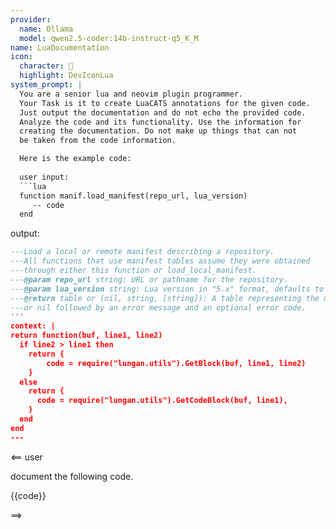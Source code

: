 ```yaml
---
provider:
  name: Ollama
  model: qwen2.5-coder:14b-instruct-q5_K_M
name: LuaDocumentation
icon:
  character: 󱂛
  highlight: DevIconLua
system_prompt: |
  You are a senior lua and neovim plugin programmer. 
  Your Task is it to create LuaCATS annotations for the given code.
  Just output the documentation and do not echo the provided code.
  Analyze the code and its functionality. Use the information for 
  creating the documentation. Do not make up things that can not
  be taken from the code information.

  Here is the example code:
  
  user input: 
  ```lua
  function manif.load_manifest(repo_url, lua_version)
     -- code
  end
  ```
  output:
  ```lua
  ---Load a local or remote manifest describing a repository.
  ---All functions that use manifest tables assume they were obtained
  ---through either this function or load_local_manifest.
  ---@param repo_url string: URL or pathname for the repository.
  ---@param lua_version string: Lua version in "5.x" format, defaults to installed version.
  ---@return table or (nil, string, [string]): A table representing the manifest,
  ---or nil followed by an error message and an optional error code.
  '''
context: |
  return function(buf, line1, line2)
    if line2 > line1 then
      return { 
          code = require("lungan.utils").GetBlock(buf, line1, line2)
      }
    else
      return {
        code = require("lungan.utils").GetCodeBlock(buf, line1),
      }
    end
  end
---
```


<== user

document the following code.

{{code}}

==>

